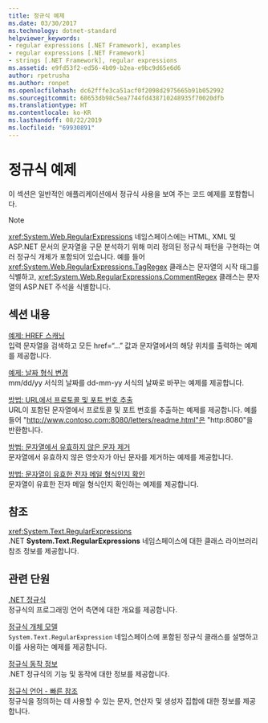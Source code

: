 ```yaml
---
title: 정규식 예제
ms.date: 03/30/2017
ms.technology: dotnet-standard
helpviewer_keywords:
- regular expressions [.NET Framework], examples
- regular expressions [.NET Framework]
- strings [.NET Framework], regular expressions
ms.assetid: e9fd53f2-ed56-4b09-b2ea-e9bc9d65e6d6
author: rpetrusha
ms.author: ronpet
ms.openlocfilehash: dc62fffe3ca51acf0f2098d2975665b91b052992
ms.sourcegitcommit: 68653db98c5ea7744fd438710248935f70020dfb
ms.translationtype: HT
ms.contentlocale: ko-KR
ms.lasthandoff: 08/22/2019
ms.locfileid: "69930891"
---
```

# <a name="regular-expression-examples"></a>정규식 예제
이 섹션은 일반적인 애플리케이션에서 정규식 사용을 보여 주는 코드 예제를 포함합니다.  
  
> [!NOTE]
> <xref:System.Web.RegularExpressions> 네임스페이스에는 HTML, XML 및 ASP.NET 문서의 문자열을 구문 분석하기 위해 미리 정의된 정규식 패턴을 구현하는 여러 정규식 개체가 포함되어 있습니다. 예를 들어 <xref:System.Web.RegularExpressions.TagRegex> 클래스는 문자열의 시작 태그를 식별하고, <xref:System.Web.RegularExpressions.CommentRegex> 클래스는 문자열의 ASP.NET 주석을 식별합니다.  
  
## <a name="in-this-section"></a>섹션 내용  
 [예제: HREF 스캐닝](../../../docs/standard/base-types/regular-expression-example-scanning-for-hrefs.md)  
 입력 문자열을 검색하고 모든 href=“…” 값과 문자열에서의 해당 위치를 출력하는 예제를 제공합니다.  
  
 [예제: 날짜 형식 변경](../../../docs/standard/base-types/regular-expression-example-changing-date-formats.md)  
 mm/dd/yy 서식의 날짜를 dd-mm-yy 서식의 날짜로 바꾸는 예제를 제공합니다.  
  
 [방법: URL에서 프로토콜 및 포트 번호 추출](../../../docs/standard/base-types/how-to-extract-a-protocol-and-port-number-from-a-url.md)  
 URL이 포함된 문자열에서 프로토콜 및 포트 번호를 추출하는 예제를 제공합니다. 예를 들어 "http://www.contoso.com:8080/letters/readme.html"은 "http:8080"을 반환합니다.  
  
 [방법: 문자열에서 유효하지 않은 문자 제거](../../../docs/standard/base-types/how-to-strip-invalid-characters-from-a-string.md)  
 문자열에서 유효하지 않은 영숫자가 아닌 문자를 제거하는 예제를 제공합니다.  
  
 [방법: 문자열이 유효한 전자 메일 형식인지 확인](../../../docs/standard/base-types/how-to-verify-that-strings-are-in-valid-email-format.md)  
 문자열이 유효한 전자 메일 형식인지 확인하는 예제를 제공합니다.  
  
## <a name="reference"></a>참조  
 <xref:System.Text.RegularExpressions>  
 .NET **System.Text.RegularExpressions** 네임스페이스에 대한 클래스 라이브러리 참조 정보를 제공합니다.  
  
## <a name="related-sections"></a>관련 단원  
 [.NET 정규식](../../../docs/standard/base-types/regular-expressions.md)  
 정규식의 프로그래밍 언어 측면에 대한 개요를 제공합니다.  
  
 [정규식 개체 모델](../../../docs/standard/base-types/the-regular-expression-object-model.md)  
 `System.Text.RegularExpression` 네임스페이스에 포함된 정규식 클래스를 설명하고 이를 사용하는 예제를 제공합니다.  
  
 [정규식 동작 정보](../../../docs/standard/base-types/details-of-regular-expression-behavior.md)  
 .NET 정규식의 기능 및 동작에 대한 정보를 제공합니다.  
  
 [정규식 언어 - 빠른 참조](../../../docs/standard/base-types/regular-expression-language-quick-reference.md)  
 정규식을 정의하는 데 사용할 수 있는 문자, 연산자 및 생성자 집합에 대한 정보를 제공합니다.
